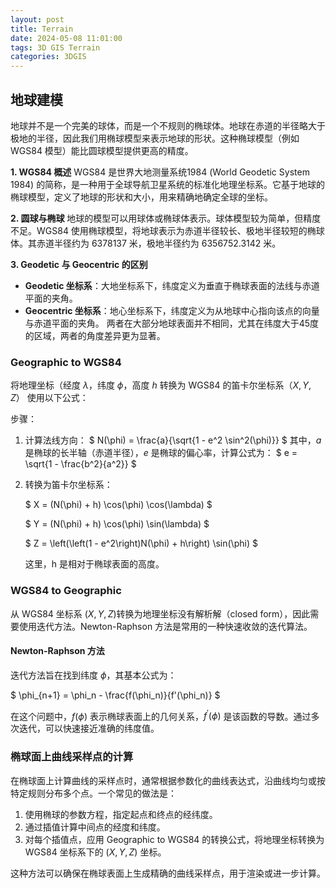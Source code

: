 ```yaml
---
layout: post
title: Terrain
date: 2024-05-08 11:01:00
tags: 3D GIS Terrain
categories: 3DGIS
---
```


## 地球建模

地球并不是一个完美的球体，而是一个不规则的椭球体。地球在赤道的半径略大于极地的半径，因此我们用椭球模型来表示地球的形状。这种椭球模型（例如 WGS84 模型）能比圆球模型提供更高的精度。

**1. WGS84 概述**
WGS84 是世界大地测量系统1984 (World Geodetic System 1984) 的简称，是一种用于全球导航卫星系统的标准化地理坐标系。它基于地球的椭球模型，定义了地球的形状和大小，用来精确地确定全球的坐标。

**2. 圆球与椭球**
地球的模型可以用球体或椭球体表示。球体模型较为简单，但精度不足。WGS84 使用椭球模型，将地球表示为赤道半径较长、极地半径较短的椭球体。其赤道半径约为 6378137 米，极地半径约为 6356752.3142 米。

**3. Geodetic 与 Geocentric 的区别**
- **Geodetic 坐标系**：大地坐标系下，纬度定义为垂直于椭球表面的法线与赤道平面的夹角。
- **Geocentric 坐标系**：地心坐标系下，纬度定义为从地球中心指向该点的向量与赤道平面的夹角。
两者在大部分地球表面并不相同，尤其在纬度大于45度的区域，两者的角度差异更为显著。

### Geographic to WGS84
将地理坐标（经度 $\lambda$，纬度 $\phi$，高度 $h$ 转换为 WGS84 的笛卡尔坐标系$（X, Y, Z）$ 使用以下公式：

步骤：
1. 计算法线方向：
   $
   N(\phi) = \frac{a}{\sqrt{1 - e^2 \sin^2(\phi)}}
   $
   其中，$a$ 是椭球的长半轴（赤道半径），$e$ 是椭球的偏心率，计算公式为：
   $
   e = \sqrt{1 - \frac{b^2}{a^2}}
   $

2. 转换为笛卡尔坐标系：

   $
   X = (N(\phi) + h) \cos(\phi) \cos(\lambda)
   $

   $
   Y = (N(\phi) + h) \cos(\phi) \sin(\lambda)
   $

   $
   Z = \left(\left(1 - e^2\right)N(\phi) + h\right) \sin(\phi)
   $

   这里，h 是相对于椭球表面的高度。

### WGS84 to Geographic

从 WGS84 坐标系 $(X, Y, Z)$转换为地理坐标没有解析解（closed form），因此需要使用迭代方法。Newton-Raphson 方法是常用的一种快速收敛的迭代算法。

#### Newton-Raphson 方法

迭代方法旨在找到纬度 $\phi$，其基本公式为：

$
\phi_{n+1} = \phi_n - \frac{f(\phi_n)}{f'(\phi_n)}
$

在这个问题中，$f(\phi)$ 表示椭球表面上的几何关系，$f^\prime(\phi)$ 是该函数的导数。通过多次迭代，可以快速接近准确的纬度值。

### 椭球面上曲线采样点的计算

在椭球面上计算曲线的采样点时，通常根据参数化的曲线表达式，沿曲线均匀或按特定规则分布多个点。一个常见的做法是：

1. 使用椭球的参数方程，指定起点和终点的经纬度。
2. 通过插值计算中间点的经度和纬度。
3. 对每个插值点，应用 Geographic to WGS84 的转换公式，将地理坐标转换为 WGS84 坐标系下的 $(X, Y, Z)$ 坐标。

这种方法可以确保在椭球表面上生成精确的曲线采样点，用于渲染或进一步计算。
